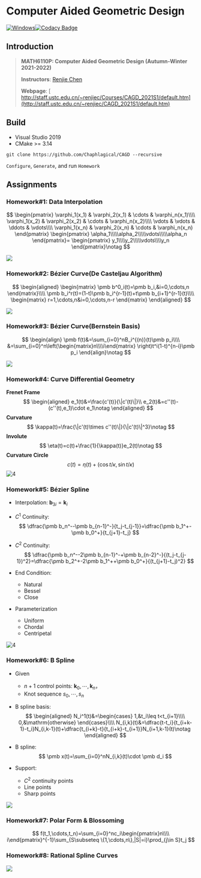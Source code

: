 # Computer Aided Geometric Design

[![Windows](https://github.com/Chaphlagical/CAGD/actions/workflows/windows.yml/badge.svg)](https://github.com/Chaphlagical/CAGD/actions/workflows/windows.yml)[![Codacy Badge](https://app.codacy.com/project/badge/Grade/7d1444c2898c40a3a70ea9e2f6903929)](https://www.codacy.com/gh/Chaphlagical/CAGD/dashboard?utm_source=github.com&amp;utm_medium=referral&amp;utm_content=Chaphlagical/CAGD&amp;utm_campaign=Badge_Grade)

## Introduction

> **MATH6110P: Computer Aided Geometric Design (Autumn-Winter 2021-2022)**
>
> **Instructors**: [Renjie Chen](http://staff.ustc.edu.cn/~renjiec)
>
> **Webpage**: [ http://staff.ustc.edu.cn/~renjiec/Courses/CAGD_2021S1/default.htm](http://staff.ustc.edu.cn/~renjiec/CAGD_2021S1/default.htm)

## Build

* Visual Studio 2019
* CMake >= 3.14

```
git clone https://github.com/Chaphlagical/CAGD --recursive
```

`Configure`, `Generate`, and run `Homework`

## Assignments

### Homework#1: Data Interpolation

$$
\begin{pmatrix}
		\varphi_1(x_1) & \varphi_2(x_1) & \cdots & \varphi_n(x_1)\\\\
		\varphi_1(x_2) & \varphi_2(x_2) & \cdots & \varphi_n(x_2)\\\\
		\vdots & \vdots & \ddots & \vdots\\\\
		\varphi_1(x_n) & \varphi_2(x_n) & \cdots & \varphi_n(x_n)
	\end{pmatrix}
	\begin{pmatrix}
		\alpha_1\\\\\alpha_2\\\\\vdots\\\\\alpha_n
	\end{pmatrix}=
	\begin{pmatrix}
		y_1\\\\y_2\\\\\vdots\\\\y_n
	\end{pmatrix}\notag
$$

![](images/1.gif)

### Homework#2: Bézier Curve(De Casteljau Algorithm)

$$
\begin{aligned}
		\begin{matrix}
			\pmb b^0_i(t)=\pmb b_i,&i=0,\cdots,n
		\end{matrix}\\\\
		\pmb b_i^r(t)=(1-t)\pmb b_i^{r-1}(t)+t\pmb b_{i+1}^{r-1}(t)\\\\
		\begin{matrix}
			r=1,\cdots,n&i=0,\cdots,n-r
		\end{matrix}
	\end{aligned}
$$

![](images/2.gif)

### Homework#3: Bézier Curve(Bernstein Basis)

$$
\begin{align}
\pmb f(t)&=\sum_{i=0}^nB_i^{(n)}(t)\pmb p_i\\\\
&=\sum_{i=0}^n\left(\begin{matrix}n\\\\i\end{matrix} \right)t^i(1-t)^{n-i}\pmb p_i
\end{align}\notag
$$

![](images/3.gif)

### Homework#4: Curve Differential Geometry

**Frenet Frame**
$$
\begin{aligned}
		e_1(t)&=\frac{c'(t)}{\|c'(t)\|}\\
		e_2(t)&=c''(t)-(c''(t),e_1)\cdot e_1\notag
	\end{aligned}
$$
**Curvature**
$$
\kappa(t)=\frac{\|c'(t)\times c''(t)\|}{\|c'(t)\|^3}\notag
$$
**Involute**
$$
\eta(t)=c(t)+\frac{1}{\kappa(t)}e_2(t)\notag
$$
**Curvature Circle**
$$
c(t)=\eta(t)+(\cos t/\kappa, \sin t/\kappa)
$$
![4](images/4.gif)

### Homework#5: Bézier Spline

* Interpolation: $\pmb b_{3i}=\pmb k_i$

* $C^1$ Continuity:
  $$
  \dfrac{\pmb b_n^--\pmb b_{n-1}^-}{t_j-t_{j-1}}=\dfrac{\pmb b_1^+-\pmb b_0^+}{t_{j+1}-t_j}
  $$

* $C^2$ Continuity:
  $$
  \dfrac{\pmb b_n^--2\pmb b_{n-1}^-+\pmb b_{n-2}^-}{(t_j-t_{j-1})^2}=\dfrac{\pmb b_2^+-2\pmb b_1^++\pmb b_0^+}{(t_{j+1}-t_j)^2}
  $$

* End Condition:

  * Natural
  * Bessel
  * Close

* Parameterization

  * Uniform
  * Chordal
  * Centripetal

![4](images/5.gif)

### Homework#6: B Spline

* Given

  *  $n+1$ control points: $\pmb k_0,\cdots,\pmb k_n$，
  * Knot sequence $s_0,\cdots,s_n$

* B spline basis:
  $$
  \begin{aligned}
  		N_i^1(t)&=\begin{cases}
  		1,&t_i\leq t<t_{i+1}\\\\ 0,&\mathrm{otherwise}
  		\end{cases}\\\\
  		N_{i,k}(t)&=\dfrac{t-t_i}{t_{i+k-1}-t_i}N_{i,k-1}(t)+\dfrac{t_{i+k}-t}{t_{i+k}-t_{i+1}}N_{i+1,k-1}(t)\notag
  	\end{aligned}
  $$

* B spline:
  $$
  \pmb x(t)=\sum_{i=0}^nN_{i,k}(t)\cdot \pmb d_i
  $$

* Support:
  * $C^2$ continuity points
  * Line points
  * Sharp points

![](images/6.gif)

### Homework#7: Polar Form & Blossoming

$$
f(t_1,\cdots,t_n)=\sum_{i=0}^nc_i\begin{pmatrix}n\\\\ i\end{pmatrix}^{-1}\sum_{S\subseteq \{1,\cdots,n\},|S|=i}\prod_{j\in S}t_j
$$

### Homework#8: Rational Spline Curves

![](images/8.gif)

